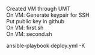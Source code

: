 Created VM through UMT  
On VM: Generate keypair for SSH  
Put public key in github  
On VM: first.sh  
On VM: second.sh

ansible-playbook deploy.yml -K
